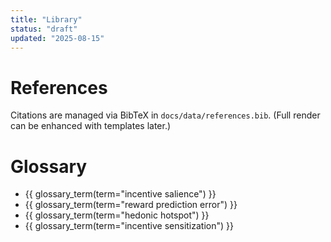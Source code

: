 ```yaml
---
title: "Library"
status: "draft"
updated: "2025-08-15"
---
```


# References
Citations are managed via BibTeX in `docs/data/references.bib`.
(Full render can be enhanced with templates later.)

# Glossary
- {{ glossary_term(term="incentive salience") }}
- {{ glossary_term(term="reward prediction error") }}
- {{ glossary_term(term="hedonic hotspot") }}
- {{ glossary_term(term="incentive sensitization") }}
